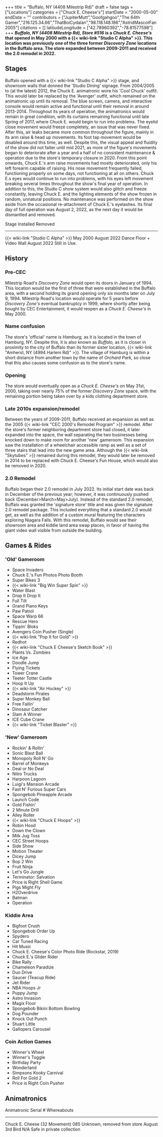 +++
title = "Buffalo, NY (4408 Milestrip Rd)"
draft = false
tags = ["Locations"]
categories = ["Chuck E. Cheese's"]
startDate = "2000-05-00"
endDate = ""
contributors = ["JupiterMutt","Goofgahgoo","The 64th Gamer","216.125.34.66","ThatBoiCydalan","98.118.148.186","AstridMascotFan2005"]
citations = []
latitudeLongitude = ["42.78960392","-78.81577598"]
+++
***Buffalo, NY (4408 Milestrip Rd), Store #516* is a *Chuck E. Cheese's* that opened in May 2000 with a {{< wiki-link "Studio C Alpha" >}}. This location was previously one of the three former *Discovery Zone* locations in the Buffalo area. The store expanded between 2009-2011 and received the 2.0 remodel in 2022.**

## Stages

Buffalo opened with a {{< wiki-link "Studio C Alpha" >}} stage, and showroom walls that donned the 'Studio Dining' signage. From 2004/2005 to (at the latest) 2012, the Chuck E. animatronic wore his 'Cool Chuck' outfit. This would later be replaced by the 'Avenger' outfit, which remained on the animatronic up until its removal. The blue screen, camera, and interactive console would remain active and functional until their removal in around 2013-2014. Throughout its years of operation, the animatronics would remain in great condition, with its curtains remaining functional until late Spring of 2017, where Chuck E. would begin to run into problems. The eyelid close movement would freeze completely, an issue that was never fixed. After this, air leaks became more common throughout the figure, mainly in its arm raise & head up movements. Its foot tap movement would be disabled around this time, as well. Despite this, the visual appeal and fluidity of the show did not falter until mid 2021, as more of the figure's movements began to deteriorate after a year and a half of no consistent maintenance & operation due to the store's temporary closure in 2020. From this point onwards, Chuck E.'s arm raise movements had mostly deteriorated, only his left forearm capable of raising. His nose movement frequently failed, functioning properly on some days, not functioning at all on others. Chuck E.s eyes would continue to run into problems, with his eyes left movement breaking several times throughout the show's final year of operation. In addition to this, the Studio C show system would also glitch and freeze constantly, leaving Chuck E. and the lighting elements of the show frozen in random, unnatural positions. No maintenance was performed on the show aside from the occasional re-attachment of Chuck E.'s eyelashes. Its final day of full operation was August 2, 2022, as the next day it would be dismantled and removed.

  Stage                                    Installed     Removed
  ---------------------------------------- ------------- ---------------
  {{< wiki-link "Studio C Alpha" >}}   May 2000      August 2022
  Dance Floor + Video Wall                 August 2022   Still in Use.

## History

### Pre-CEC

Milestrip Road's *Discovery Zone* would open its doors in January of 1994. This location would be the first of three that were established in the Buffalo area, with a second holding its grand opening only six months later on July 9, 1994. Milestrip Road's location would operate for 5 years before *Discovery Zone's* eventual bankruptcy in 1999, where shortly after being bought by CEC Entertainment, it would reopen as a *Chuck E. Cheese's* in May 2000.

### Name confusion

The store's 'official' name is *Hamburg,* as it is located in the town of Hamburg, NY. Despite this, it is also known as *Buffalo,* as it is closer in proximity to the city of Buffalo than its former sister location, {{< wiki-link "Amherst, NY (4994 Harlem Rd)" >}}. The village of Hamburg is within a short distance from another town by the name of *Orchard Park,* so close that this also causes some confusion as to the store's name.

### Opening

The store would eventually open as a *Chuck E. Cheese's* on May 31st, 2000, taking over nearly 75% of the former *Discovery Zone* space, with the remaining portion being taken over by a kids clothing department store.

### Late 2010s expansion/remodel

Between the years of 2009-2011, Buffalo received an expansion as well as the 2005 {{< wiki-link "CEC 2000's Remodel Program" >}} remodel. After the store's former neighboring department store had closed, it later expanded into the space, the wall separating the two businesses being knocked down to make room for another 'new' gameroom. This expansion saw the installation of a wheelchair accessible ramp as well as a set of three stairs that lead into the new game area. Although the {{< wiki-link "Skytubes" >}} remained during this remodel, they would later be removed in 2014 to be replaced with Chuck E. Cheese's Fun House, which would also be removed in 2020.

### 2.0 Remodel

Buffalo began their 2.0 remodel in July 2022. Its initial start date was back in December of the previous year; however, it was continuously pushed back (December>March>May>July). Instead of the standard 2.0 remodel, Buffalo was granted the 'signature store' title and was given the signature 2.0 remodel package. This included everything that a standard 2.0 would get, as well as the addition of a custom mural featuring the characters exploring Niagara Falls. With this remodel, Buffalo would see their showroom area and kiddie land area swap places, in favor of having the giant video wall visible from outside the building.

## Games & Rides

### 'Old' Gameroom

- Space Invaders
- Chuck E.'s Fun Photos Photo Booth
- Super Bikes 3
- {{< wiki-link "Big Win Super Spin" >}}
- Water Blast
- Drop It Drop It
- Full Tilt
- Grand Piano Keys
- Paw Patrol
- Space Warp 66
- Rescue Hero
- Tippin' Bloks
- Avengers Coin Pusher (Single)
- {{< wiki-link "Pop It for Gold" >}}
- Redhot
- {{< wiki-link "Chuck E Cheese's Sketch Book" >}}
- Plants Vs. Zombies
- Ice Age
- Doodle Jump
- Flying Tickets
- Tower Crane
- Teeter Totter Castle
- Hoop It Up
- {{< wiki-link "Air Hockey" >}}
- Deadstorm Pirates
- Super Monkey Ball
- Free Fallin'
- Dinosaur Catcher
- Slam A Winner
- ICE Cube Crane
- {{< wiki-link "Ticket Blaster" >}}

### 'New' Gameroom

- Rockin' & Rollin'
- Sonic Blast Ball
- Monopoly Roll N' Go
- Barrel of Monkeys
- Deal or No Deal
- Nitro Trucks
- Harpoon Lagoon
- Luigi's Mansion Arcade
- Fast N' Furious Super Cars
- Spongebob Pineapple Arcade
- Launch Code
- Gold Fishin'
- 2 Minute Drill
- Alley Roller
- {{< wiki-link "Chuck E Hoops" >}}
- Robin Hood
- Down the Clown
- Milk Jug Toss
- CEC Street Hoops
- Side Show
- Motion Theater
- Dicey Jump
- Bop 2 Win
- Fruit Ninja
- Let's Go Jungle
- Terminator: Salvation
- Price is Right Shell Game
- Pigs Might Fly
- H2Overdrive
- Batman
- Operation

### Kiddie Area

- Bigfoot Crush
- Spongebob Order Up
- Spydero
- Car Tuned Racing
- Hit Music
- Chuck E. Cheese's Color Photo Ride (Rockstar, 2019)
- Chuck E.'s Glider Rider
- Bike Rally
- Chameleon Paradize
- Duo Drive
- Saucer (Teacup Ride)
- Jet Rider
- NBA Hoops Jr
- Puppy Jump
- Astro Invasion
- Magix Floor
- Spongebob Bikini Bottom Bowling
- Dog Pounder
- Knock Out Punch
- Stuart Little
- Gallopers Carousel

### Coin Action Games

- Winner's Wheel
- Winner's Toggle
- Birthday Party
- Wonderland
- Simpsons Kooky Carnival
- Roll For Gold 2
- Price is Right Coin Pusher

## Animatronics

  Animatronic                     Serial #   Whereabouts
  ------------------------------- ----------- ----------------------------------------
  Chuck E. Cheese (32 Movement)   085         Unknown, removed from store August 3rd
  Bird                            N/A         Safe in private collection
